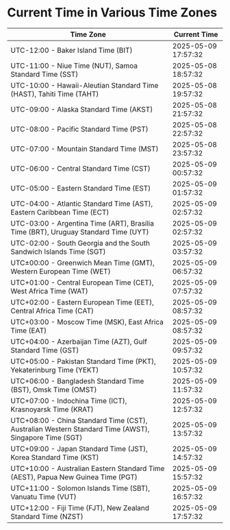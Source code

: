 # Current Time in Various Time Zones

| Time Zone | Current Time |
|-----------|--------------|
| UTC-12:00 - Baker Island Time (BIT) | 2025-05-09 17:57:32 |
| UTC-11:00 - Niue Time (NUT), Samoa Standard Time (SST) | 2025-05-08 18:57:32 |
| UTC-10:00 - Hawaii-Aleutian Standard Time (HAST), Tahiti Time (TAHT) | 2025-05-08 19:57:32 |
| UTC-09:00 - Alaska Standard Time (AKST) | 2025-05-08 21:57:32 |
| UTC-08:00 - Pacific Standard Time (PST) | 2025-05-08 22:57:32 |
| UTC-07:00 - Mountain Standard Time (MST) | 2025-05-08 23:57:32 |
| UTC-06:00 - Central Standard Time (CST) | 2025-05-09 00:57:32 |
| UTC-05:00 - Eastern Standard Time (EST) | 2025-05-09 01:57:32 |
| UTC-04:00 - Atlantic Standard Time (AST), Eastern Caribbean Time (ECT) | 2025-05-09 02:57:32 |
| UTC-03:00 - Argentina Time (ART), Brasília Time (BRT), Uruguay Standard Time (UYT) | 2025-05-09 02:57:32 |
| UTC-02:00 - South Georgia and the South Sandwich Islands Time (SGT) | 2025-05-09 03:57:32 |
| UTC±00:00 - Greenwich Mean Time (GMT), Western European Time (WET) | 2025-05-09 06:57:32 |
| UTC+01:00 - Central European Time (CET), West Africa Time (WAT) | 2025-05-09 07:57:32 |
| UTC+02:00 - Eastern European Time (EET), Central Africa Time (CAT) | 2025-05-09 08:57:32 |
| UTC+03:00 - Moscow Time (MSK), East Africa Time (EAT) | 2025-05-09 08:57:32 |
| UTC+04:00 - Azerbaijan Time (AZT), Gulf Standard Time (GST) | 2025-05-09 09:57:32 |
| UTC+05:00 - Pakistan Standard Time (PKT), Yekaterinburg Time (YEKT) | 2025-05-09 10:57:32 |
| UTC+06:00 - Bangladesh Standard Time (BST), Omsk Time (OMST) | 2025-05-09 11:57:32 |
| UTC+07:00 - Indochina Time (ICT), Krasnoyarsk Time (KRAT) | 2025-05-09 12:57:32 |
| UTC+08:00 - China Standard Time (CST), Australian Western Standard Time (AWST), Singapore Time (SGT) | 2025-05-09 13:57:32 |
| UTC+09:00 - Japan Standard Time (JST), Korea Standard Time (KST) | 2025-05-09 14:57:32 |
| UTC+10:00 - Australian Eastern Standard Time (AEST), Papua New Guinea Time (PGT) | 2025-05-09 15:57:32 |
| UTC+11:00 - Solomon Islands Time (SBT), Vanuatu Time (VUT) | 2025-05-09 16:57:32 |
| UTC+12:00 - Fiji Time (FJT), New Zealand Standard Time (NZST) | 2025-05-09 17:57:32 |
